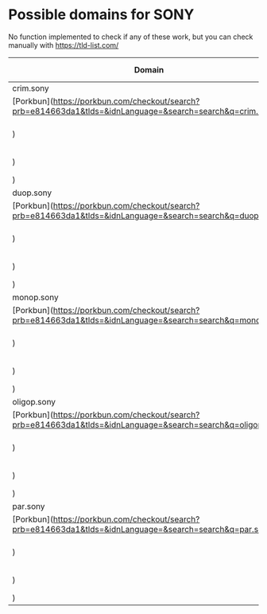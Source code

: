 # Possible domains for SONY

No function implemented to check if any of these work, but you can check manually with https://tld-list.com/

| Domain | Porkbun | NameCheap | Google Domains |
|---|---|---|---|
| crim.sony | [Porkbun](https://porkbun.com/checkout/search?prb=e814663da1&tlds=&idnLanguage=&search=search&q=crim.sony) | [Namecheap](https://www.namecheap.com/domains/registration/results/?domain=crim.sony) | [Google](https://domains.google.com/registrar/search?searchTerm=crim.sony) |
| duop.sony | [Porkbun](https://porkbun.com/checkout/search?prb=e814663da1&tlds=&idnLanguage=&search=search&q=duop.sony) | [Namecheap](https://www.namecheap.com/domains/registration/results/?domain=duop.sony) | [Google](https://domains.google.com/registrar/search?searchTerm=duop.sony) |
| monop.sony | [Porkbun](https://porkbun.com/checkout/search?prb=e814663da1&tlds=&idnLanguage=&search=search&q=monop.sony) | [Namecheap](https://www.namecheap.com/domains/registration/results/?domain=monop.sony) | [Google](https://domains.google.com/registrar/search?searchTerm=monop.sony) |
| oligop.sony | [Porkbun](https://porkbun.com/checkout/search?prb=e814663da1&tlds=&idnLanguage=&search=search&q=oligop.sony) | [Namecheap](https://www.namecheap.com/domains/registration/results/?domain=oligop.sony) | [Google](https://domains.google.com/registrar/search?searchTerm=oligop.sony) |
| par.sony | [Porkbun](https://porkbun.com/checkout/search?prb=e814663da1&tlds=&idnLanguage=&search=search&q=par.sony) | [Namecheap](https://www.namecheap.com/domains/registration/results/?domain=par.sony) | [Google](https://domains.google.com/registrar/search?searchTerm=par.sony) |
